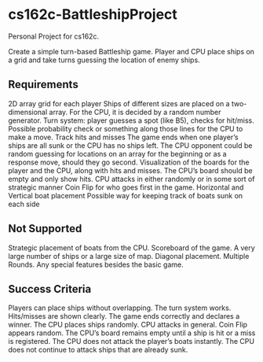 # cs162c-BattleshipProject
 Personal Project for cs162c.

Create a simple turn-based Battleship game. Player and CPU place ships on a grid and take turns guessing the location of enemy ships.

## Requirements
 2D array grid for each player
 Ships of different sizes are placed on a two-dimensional array.
 For the CPU, it is decided by a random number generator.
 Turn system: player guesses a spot (like B5), checks for hit/miss.
 Possible probability check or something along those lines for the CPU to make a move.
 Track hits and misses
 The game ends when one player’s ships are all sunk or the CPU has no ships left.
 The CPU opponent could be random guessing for locations on an array for the beginning or as a response move, should they go second.
 Visualization of the boards for the player and the CPU, along with hits and misses.
 The CPU’s board should be empty and only show hits.
 CPU attacks in either randomly or in some sort of strategic manner
 Coin Flip for who goes first in the game.
 Horizontal and Vertical boat placement
 Possible way for keeping track of boats sunk on each side

## Not Supported
 Strategic placement of boats from the CPU.
 Scoreboard of the game.
 A very large number of ships or a large size of map.
 Diagonal placement.
 Multiple Rounds.
 Any special features besides the basic game.


## Success Criteria
 Players can place ships without overlapping.
 The turn system works.
 Hits/misses are shown clearly.
 The game ends correctly and declares a winner.
 The CPU places ships randomly.
 CPU attacks in general.
 Coin Flip appears random.
 The CPU’s board remains empty until a ship is hit or a miss is registered.
 The CPU does not attack the player’s boats instantly.
 The CPU does not continue to attack ships that are already sunk.